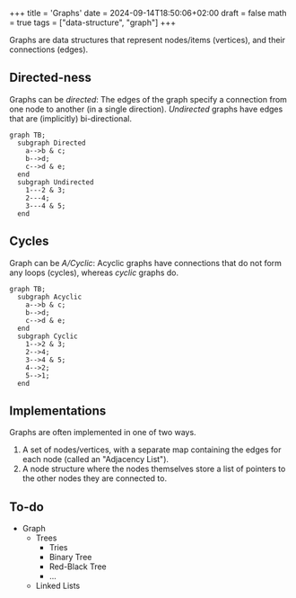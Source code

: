 +++
title = 'Graphs'
date = 2024-09-14T18:50:06+02:00
draft = false
math = true
tags = ["data-structure", "graph"]
+++

Graphs are data structures that represent nodes/items (vertices),
and their connections (edges).

## Directed-ness

Graphs can be _directed_: The edges of the graph specify a connection
from one node to another (in a single direction).
_Undirected_ graphs have edges that are (implicitly) bi-directional.

```mermaid
graph TB;
  subgraph Directed
    a-->b & c;
    b-->d;
    c-->d & e;
  end
  subgraph Undirected
    1---2 & 3;
    2---4;
    3---4 & 5;
  end
```

## Cycles

Graph can be _A/Cyclic_: Acyclic graphs have connections that do not form any loops
(cycles), whereas _cyclic_ graphs do.

```mermaid
graph TB;
  subgraph Acyclic
    a-->b & c;
    b-->d;
    c-->d & e;
  end
  subgraph Cyclic
    1-->2 & 3;
    2-->4;
    3-->4 & 5;
    4-->2;
    5-->1;
  end
```

## Implementations

Graphs are often implemented in one of two ways.

1. A set of nodes/vertices, with a separate map containing the edges for each node
   (called an "Adjacency List").
2. A node structure where the nodes themselves store a list of pointers to the
   other nodes they are connected to.

## To-do

- Graph
  - Trees
    - Tries
    - Binary Tree
    - Red-Black Tree
    - ...
  - Linked Lists
